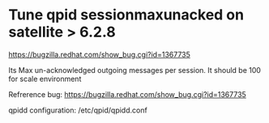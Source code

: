 # Tune qpid sessionmaxunacked on satellite > 6.2.8 

https://bugzilla.redhat.com/show_bug.cgi?id=1367735

Its Max un-acknowledged outgoing messages per session. It should be 100 for scale environment 

Refrerence bug: https://bugzilla.redhat.com/show_bug.cgi?id=1367735

qpidd configuration: /etc/qpid/qpidd.conf
